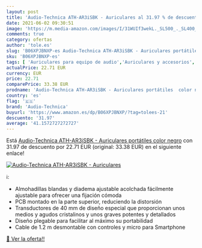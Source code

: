 ```yaml
---
layout: post
title: 'Audio-Technica ATH-AR3iSBK - Auriculares al 31.97 % de descuento'
date: 2021-06-02 09:30:51
image: 'https://m.media-amazon.com/images/I/31WUIf3wekL._SL500_._SL400_.jpg'
comments: true
category: ofertas
author: 'tole.es'
slug: 'B06XPJBNXP-es Audio-Technica ATH-AR3iSBK - Auriculares portátiles color...'
sku: 'B06XPJBNXP-es'
tags: [ 'Auriculares para equipo de audio','Auriculares y accesorios','Electrónica','audio-technica','auriculares', ]
actualPrice: 22.71 EUR
currency: EUR
price: 22.71
comparePrice: 33.38 EUR
prodname: 'Audio-Technica ATH-AR3iSBK - Auriculares portátiles  color negro'
country: 'es'
flag: '🇪🇸'
brand: 'Audio-Technica'
buyurl: 'https://www.amazon.es/dp/B06XPJBNXP/?tag=tolees-21'
descuento: '31.97'
average: '41.1572727272727'
---
```


Está [Audio-Technica ATH-AR3iSBK - Auriculares portátiles  color negro](https://www.amazon.es/dp/B06XPJBNXP/?tag=tolees-21) con 31.97 de descuento por 22.71 EUR (original: 33.38 EUR) en el siguiente enlace!

[![Audio-Technica ATH-AR3iSBK - Auriculares](https://m.media-amazon.com/images/I/31WUIf3wekL._SL500_._SL400_.jpg)](https://www.amazon.es/dp/B06XPJBNXP/?tag=tolees-21)

ℹ️:

- Almohadillas blandas y diadema ajustable acolchada fácilmente ajustable para ofrecer una fijación cómoda
- PCB montado en la parte superior, reduciendo la distorsión
- Transductores de 40 mm de diseño especial que proporcionan unos medios y agudos cristalinos y unos graves potentes y detallados
- Diseño plegable para facilitar al máximo su portabilidad
- Cable de 1.2 m desmontable con controles y micro para Smartphone

[🛒 Ver la oferta!!](https://www.amazon.es/dp/B06XPJBNXP/?tag=tolees-21)
